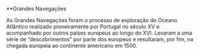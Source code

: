 **Grandes Navegações




As Grandes Navegações foram o processo de exploração do Oceano Atlântico realizado pioneiramente por Portugal no século XV e acompanhado por outros países europeus ao longo do XVI. Levaram a uma série de “descobrimentos” por parte dos europeus e resultaram, por fim, na chegada europeia ao continente americano em 1500.
